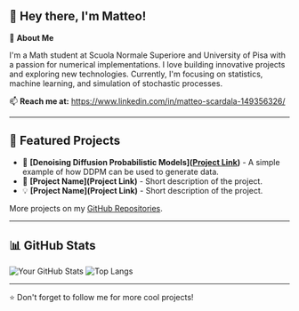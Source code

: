 ## 👋 Hey there, I'm Matteo!

🚀 **About Me**

I'm a Math student at Scuola Normale Superiore and University of Pisa with a passion for numerical implementations. I love building innovative projects and exploring new technologies. Currently, I'm focusing on statistics, machine learning, and simulation of stochastic processes.

📫 **Reach me at:** https://www.linkedin.com/in/matteo-scardala-149356326/

---


## 📌 Featured Projects
- 🚀 **[Denoising Diffusion Probabilistic Models]([Project Link](https://github.com/MScespun/DDPM))** - A simple example of how DDPM can be used to generate data.
- 🧠 **[Project Name](Project Link)** - Short description of the project.
- 💡 **[Project Name](Project Link)** - Short description of the project.

More projects on my [GitHub Repositories](https://github.com/MScespun).

---

## 📊 GitHub Stats
![Your GitHub Stats](https://github-readme-stats.vercel.app/api?username=MScespun&show_icons=true&theme=radical)
![Top Langs](https://github-readme-stats.vercel.app/api/top-langs/?username=MScespun&layout=compact&theme=radical)

---

⭐️ Don't forget to follow me for more cool projects!
